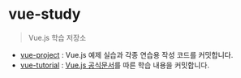 # vue-study

> Vue.js 학습 저장소

- [vue-project](https://github.com/JESS2/vue-tutorial/tree/master/vue-project) : Vue.js 예제 실습과 각종 연습용 작성 코드를 커밋합니다.
- [vue-tutorial](https://github.com/JESS2/vue-tutorial/tree/master/vue-tutorial) : [Vue.js 공식문서](https://kr.vuejs.org/v2/guide/index.html)를 따른 학습 내용을 커밋합니다.